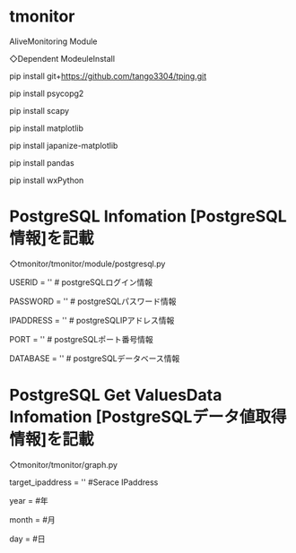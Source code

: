 # tmonitor
AliveMonitoring Module

◇Dependent ModeuleInstall

pip install git+https://github.com/tango3304/tping.git

pip install psycopg2

pip install scapy

pip install matplotlib

pip install japanize-matplotlib

pip install pandas

pip install wxPython

# PostgreSQL Infomation [PostgreSQL情報]を記載

◇tmonitor/tmonitor/module/postgresql.py

  USERID = ''		# postgreSQLログイン情報

  PASSWORD = ''	# postgreSQLパスワード情報

  IPADDRESS = ''	# postgreSQLIPアドレス情報

  PORT = ''		# postgreSQLポート番号情報

  DATABASE = ''	# postgreSQLデータベース情報

# PostgreSQL Get ValuesData Infomation [PostgreSQLデータ値取得情報]を記載

◇tmonitor/tmonitor/graph.py

  target_ipaddress = '' #Serace IPaddress

  year = #年

  month = #月

  day = #日
